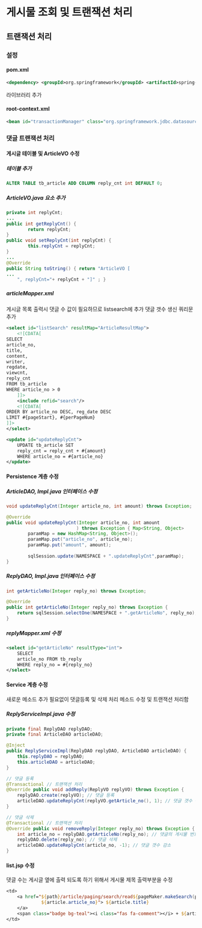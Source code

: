 # 게시물 조회 및 트랜잭션 처리 

## 트랜잭션 처리 

### 설정

#### pom.xml

```xml
<dependency> <groupId>org.springframework</groupId> <artifactId>spring-tx</artifactId> <version>${org.springframework-version}</version> </dependency>
```

라이브러리 추가

#### root-context.xml

```xml
<bean id="transactionManager" class="org.springframework.jdbc.datasource.DataSourceTransactionManager"> <property name="dataSource" ref="dataSource"/> </bean> <tx:annotation-driven/>
```



### 댓글 트랜잭션 처리



#### 게시글 테이블 및 ArticleVO 수정

##### 테이블 추가

```sql
ALTER TABLE tb_article ADD COLUMN reply_cnt int DEFAULT 0;
```

##### ArticleVO.java 요소 추가

```java
private int replyCnt;
...
public int getReplyCnt() { 
		return replyCnt; 
} 
public void setReplyCnt(int replyCnt) { 
		this.replyCnt = replyCnt; 
}
...
@Override 
public String toString() { return "ArticleVO [
...
    ", replyCnt="+ replyCnt + "]" ; }
```

##### articleMapper.xml

게시글 목록 출력시 댓글 수 값이 필요하므로 listsearch에 추가
댓글 갯수 생신 쿼리문 추가

```xml
<select id="listSearch" resultMap="ArticleResultMap"> 
    <![CDATA[ 
SELECT 
article_no, 
title, 
content, 
writer, 
regdate, 
viewcnt, 
reply_cnt 
FROM tb_article 
WHERE article_no > 0 
	]]> 
    <include refid="search"/> 
    <![CDATA[ 
ORDER BY article_no DESC, reg_date DESC 
LIMIT #{pageStart}, #{perPageNum} 
]]> 
</select>

<update id="updateReplyCnt"> 
    UPDATE tb_article SET 
    reply_cnt = reply_cnt + #{amount} 
    WHERE article_no = #{article_no} 
</update>
```

#### Persistence 계층 수정

##### ArticleDAO, Impl.java 인터페이스 수정

```java
void updateReplyCnt(Integer article_no, int amount) throws Exception;
```

```java
@Override 
public void updateReplyCnt(Integer article_no, int amount
                          ) throws Exception { Map<String, Object> 
        paramMap = new HashMap<String, Object>(); 
        paramMap.put("article_no", article_no); 
        paramMap.put("amount", amount); 
                                              
		sqlSession.update(NAMESPACE + ".updateReplyCnt",paramMap); 
}
```

##### ReplyDAO, Impl.java 인터페이스 수정

```java
int getArticleNo(Integer reply_no) throws Exception;
```

```java
@Override 
public int getArticleNo(Integer reply_no) throws Exception {
    return sqlSession.selectOne(NAMESPACE + ".getArticleNo", reply_no); 
}
```

##### replyMapper.xml 수정

```xml
<select id="getArticleNo" resultType="int"> 
    SELECT 
    article_no FROM tb_reply 
    WHERE reply_no = #{reply_no} 
</select>
```



#### Service  계층 수정

새로운 메소드 추가 필요없이 댓글등록 및 삭제 처리 메소드 수정 및 트랜잭션 처리함

##### ReplyServiceImpl.java 수정

```java
private final ReplyDAO replyDAO; 
private final ArticleDAO articleDAO; 

@Inject 
public ReplyServiceImpl(ReplyDAO replyDAO, ArticleDAO articleDAO) { 
    this.replyDAO = replyDAO; 
    this.articleDAO = articleDAO; 
} 

// 댓글 등록
@Transactional // 트랜잭션 처리 
@Override public void addReply(ReplyVO replyVO) throws Exception { 
    replyDAO.create(replyVO); // 댓글 등록 
    articleDAO.updateReplyCnt(replyVO.getArticle_no(), 1); // 댓글 갯수 증가 
} 

// 댓글 삭제 
@Transactional // 트랜잭션 처리 
@Override public void removeReply(Integer reply_no) throws Exception { 
    int article_no = replyDAO.getArticleNo(reply_no); // 댓글의 게시물 번호 조회 
    replyDAO.delete(reply_no); // 댓글 삭제 
    articleDAO.updateReplyCnt(article_no, -1); // 댓글 갯수 감소 
}
```

#### list.jsp 수정

댓글 수는 게시글 옆에 출력 되도록 하기 위해서 게시물 제목 출력부분을 수정

```jsp
<td> 
    <a href="${path}/article/paging/search/read${pageMaker.makeSearch(pageMaker.criteria.page)}&article_no=
             ${article.article_no}"> ${article.title} 
    </a> 
    <span class="badge bg-teal"><i class="fas fa-comment"></i> + ${article.replyCnt}</span> 
</td>
```

